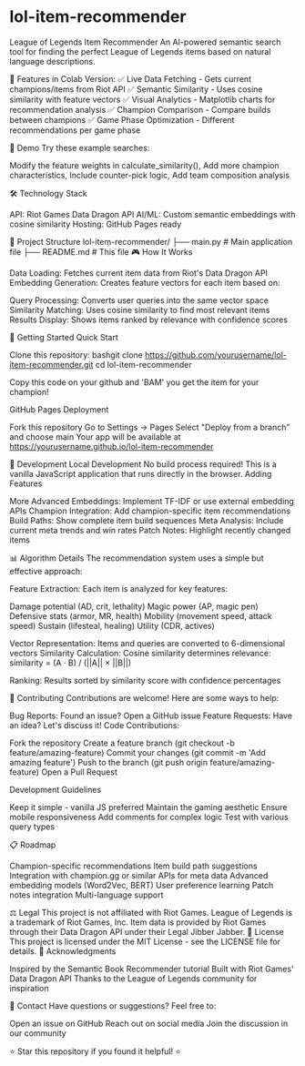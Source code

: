 # lol-item-recommender

League of Legends Item Recommender
An AI-powered semantic search tool for finding the perfect League of Legends items based on natural language descriptions.

🎯 Features in Colab Version:
✅ Live Data Fetching - Gets current champions/items from Riot API
✅ Semantic Similarity - Uses cosine similarity with feature vectors
✅ Visual Analytics - Matplotlib charts for recommendation analysis
✅ Champion Comparison - Compare builds between champions
✅ Game Phase Optimization - Different recommendations per game phase

🚀 Demo
Try these example searches:

Modify the feature weights in calculate_similarity(),
Add more champion characteristics,
Include counter-pick logic,
Add team composition analysis

🛠️ Technology Stack

API: Riot Games Data Dragon API
AI/ML: Custom semantic embeddings with cosine similarity
Hosting: GitHub Pages ready

📁 Project Structure
lol-item-recommender/
├── main.py              # Main application file
├── README.md              # This file
🎮 How It Works

Data Loading: Fetches current item data from Riot's Data Dragon API
Embedding Generation: Creates feature vectors for each item based on:


Query Processing: Converts user queries into the same vector space
Similarity Matching: Uses cosine similarity to find most relevant items
Results Display: Shows items ranked by relevance with confidence scores

🚀 Getting Started
Quick Start

Clone this repository:
bashgit clone https://github.com/yourusername/lol-item-recommender.git
cd lol-item-recommender

Copy this code on your github and 'BAM' you get the item for your champion!

GitHub Pages Deployment

Fork this repository
Go to Settings → Pages
Select "Deploy from a branch" and choose main
Your app will be available at https://yourusername.github.io/lol-item-recommender

🔧 Development
Local Development
No build process required! This is a vanilla JavaScript application that runs directly in the browser.
Adding Features

More Advanced Embeddings: Implement TF-IDF or use external embedding APIs
Champion Integration: Add champion-specific item recommendations
Build Paths: Show complete item build sequences
Meta Analysis: Include current meta trends and win rates
Patch Notes: Highlight recently changed items

📊 Algorithm Details
The recommendation system uses a simple but effective approach:

Feature Extraction: Each item is analyzed for key features:

Damage potential (AD, crit, lethality)
Magic power (AP, magic pen)
Defensive stats (armor, MR, health)
Mobility (movement speed, attack speed)
Sustain (lifesteal, healing)
Utility (CDR, actives)


Vector Representation: Items and queries are converted to 6-dimensional vectors
Similarity Calculation: Cosine similarity determines relevance:
similarity = (A · B) / (||A|| × ||B||)

Ranking: Results sorted by similarity score with confidence percentages

🤝 Contributing
Contributions are welcome! Here are some ways to help:

Bug Reports: Found an issue? Open a GitHub issue
Feature Requests: Have an idea? Let's discuss it!
Code Contributions:

Fork the repository
Create a feature branch (git checkout -b feature/amazing-feature)
Commit your changes (git commit -m 'Add amazing feature')
Push to the branch (git push origin feature/amazing-feature)
Open a Pull Request


Development Guidelines

Keep it simple - vanilla JS preferred
Maintain the gaming aesthetic
Ensure mobile responsiveness
Add comments for complex logic
Test with various query types

📋 Roadmap

 Champion-specific recommendations
 Item build path suggestions
 Integration with champion.gg or similar APIs for meta data
 Advanced embedding models (Word2Vec, BERT)
 User preference learning
 Patch notes integration
 Multi-language support

⚖️ Legal
This project is not affiliated with Riot Games. League of Legends is a trademark of Riot Games, Inc.
Item data is provided by Riot Games through their Data Dragon API under their Legal Jibber Jabber.
📄 License
This project is licensed under the MIT License - see the LICENSE file for details.
🙏 Acknowledgments

Inspired by the Semantic Book Recommender tutorial
Built with Riot Games' Data Dragon API
Thanks to the League of Legends community for inspiration

📧 Contact
Have questions or suggestions? Feel free to:

Open an issue on GitHub
Reach out on social media
Join the discussion in our community


⭐ Star this repository if you found it helpful! ⭐
